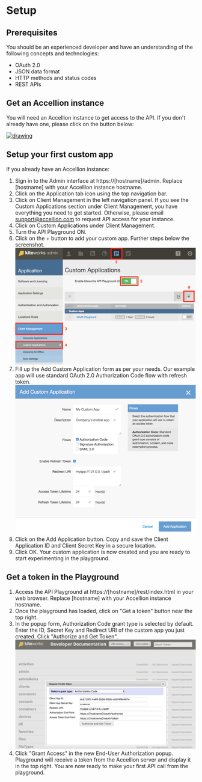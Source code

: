 # Setup

## Prerequisites
You should be an experienced developer and have an understanding of the following concepts and technologies:

* OAuth 2.0
* JSON data format
* HTTP methods and status codes
* REST APIs

## Get an Accellion instance
You will need an Accellion instance to get access to the API. If you don't already have one, please click on the button below:

<a href="https://info.accellion.com/demo-request?ref=api-guide-setup" target="_blank"><img src="images/get-a-demo.png" alt="drawing" width="90px"/></a>

## Setup your first custom app
If you already have an Accellion instance:

1. Sign in to the Admin interface at https://[hostname]/admin. Replace [hostname] with your Accellion instance hostname.
2. Click on the Application tab icon using the top navigation bar.
3. Click on Client Management in the left navigation panel. If you see the Custom Applications section under Client Management, you have everything you need to get started. Otherwise, please email <support@accellion.com> to request API access for your instance.
4. Click on Custom Applications under Client Management.
5. Turn the API Playground ON.
6. Click on the + button to add your custom app. Further steps below the screenshot.
![](../images/navigation-custom-apps.png)
7. Fill up the Add Custom Application form as per your needs. Our example app will use standard OAuth 2.0 Authorization Code flow with refresh token.
![](../images/custom-app-form.png)
8. Click on the Add Application button. Copy and save the Client Application ID and Client Secret Key in a secure location.
9. Click OK. Your custom application is now created and you are ready to start experimenting in the playground.

## Get a token in the Playground
1. Access the API Playground at https://[hostname]/rest/index.html in your web browser. Replace [hostname] with your Accellion instance hostname.
2. Once the playground has loaded, click on "Get a token" button near the top right.
3. In the popup form, Authorization Code grant type is selected by default. Enter the ID, Secret Key and Redirect URI of the custom app you just created. Click "Authorize and Get Token".
![](../images/playground-get-token.png)
4. Click "Grant Access" in the new End-User Authorization popup. Playground will receive a token from the Accellion server and display it in the top right. You are now ready to make your first API call from the playground.
